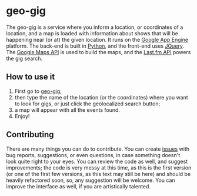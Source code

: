 geo-gig
=======

The geo-gig is a service where you inform a location, or coordinates of a location, and a map is loaded with information about shows that will be happening near (or at) the given location. It runs on the [Google App Engine][gae] platform. The back-end is built in [Python][py], and the front-end uses [JQuery][jq]. The [Google Maps API][gmaps] is used to build the maps, and the [Last.fm API][lfm] powers the gig search. 

How to use it
-------------

1. First go to [geo-gig][geogig];
2. then type the name of the location (or the coordinates) where you want to look for gigs, or just click the geolocalized search button;
3. a map will appear with all the events found.
4. Enjoy!

Contributing
------------

There are many things you can do to contribute. You can create [issues](https://github.com/adorow/geo-gig/issues) with bug reports, suggestions, or even questions, in case something doesn't look quite right to your eyes. You can review the code as well, and suggest improvements; the code is very messy at this time, as this is the first version (or one of the first few versions, as this text may still be here) and should be heavily refactored soon, so, any suggestion will be welcome. You can improve the interface as well, if you are artistically talented.

[geogig]: http://geo-gig.appspot.com/
[gae]: https://appengine.google.com/
[jq]: http://jquery.com/
[lfm]: http://www.last.fm/
[py]: http://python.org/
[gmaps]: https://developers.google.com/maps/
